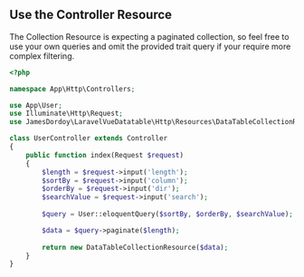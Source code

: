 ## Use the Controller Resource

<p class="wrap-text">
The Collection Resource is expecting a paginated collection, so feel free to use your own queries and omit the provided trait query if your require more complex filtering.
</p>

```php
<?php

namespace App\Http\Controllers;

use App\User;
use Illuminate\Http\Request;
use JamesDordoy\LaravelVueDatatable\Http\Resources\DataTableCollectionResource;

class UserController extends Controller
{
    public function index(Request $request)
    {   
        $length = $request->input('length');
        $sortBy = $request->input('column');
        $orderBy = $request->input('dir');
        $searchValue = $request->input('search');
        
        $query = User::eloquentQuery($sortBy, $orderBy, $searchValue);

        $data = $query->paginate($length);
        
        return new DataTableCollectionResource($data);
    }
}
```